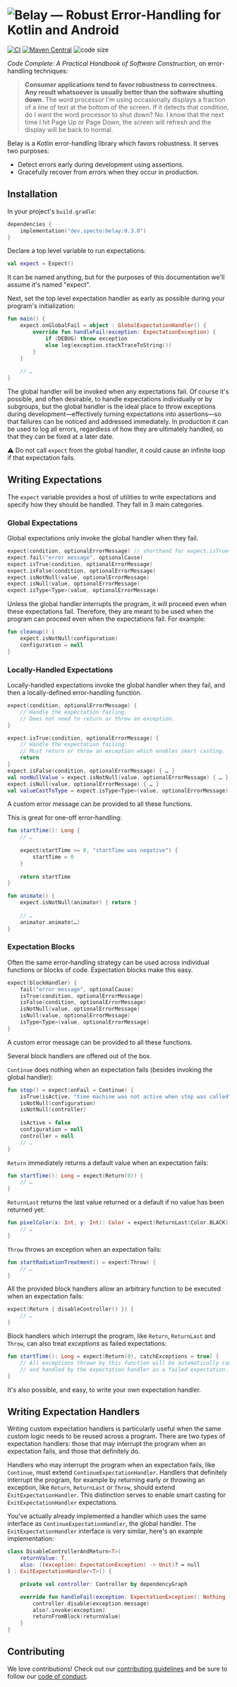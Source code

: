 # ![Belay — Robust Error-Handling for Kotlin and Android](banner.png)

[![CI](https://img.shields.io/github/workflow/status/specto-dev/belay/CI/main)](https://github.com/specto-dev/belay/actions?query=workflow%3ACI) [![Maven Central](https://img.shields.io/maven-central/v/dev.specto/belay)](https://search.maven.org/artifact/dev.specto/belay) ![code size](https://img.shields.io/github/languages/code-size/specto-dev/belay)

*Code Complete: A Practical Handbook of Software Construction*, on error-handling techniques:

> **Consumer applications tend to favor robustness to correctness. Any result whatsoever is usually better than the software shutting down.** The word processor I'm using occasionally displays a fraction of a line of text at the bottom of the screen. If it detects that condition, do I want the word processor to shut down? No. I know that the next time I hit Page Up or Page Down, the screen will refresh and the display will be back to normal.

Belay is a Kotlin error-handling library which favors robustness. It serves two purposes:

- Detect errors early during development using assertions.
- Gracefully recover from errors when they occur in production.

## Installation

In your project's `build.gradle`:

```kotlin
dependencies {
    implementation("dev.specto:belay:0.3.0")
}
```

Declare a top level variable to run expectations:

```kotlin
val expect = Expect()
```

It can be named anything, but for the purposes of this documentation we'll assume it's named "expect".

Next, set the top level expectation handler as early as possible during your program's initialization:

```kotlin
fun main() {
    expect.onGlobalFail = object : GlobalExpectationHandler() {
        override fun handleFail(exception: ExpectationException) {
            if (DEBUG) throw exception
            else log(exception.stackTraceToString())
        }
    }
    
    // …
}
```

The global handler will be invoked when any expectations fail. Of course it's possible, and often desirable, to handle expectations individually or by subgroups, but the global handler is the ideal place to throw exceptions during development—effectively turning expectations into assertions—so that failures can be noticed and addressed immediately. In production it can be used to log all errors, regardless of how they are ultimately handled, so that they can be fixed at a later date.

:warning: Do not call `expect` from the global handler, it could cause an infinite loop if that expectation fails.

## Writing Expectations

The `expect` variable provides a host of utilities to write expectations and specify how they should be handled. They fall in 3 main categories.

### Global Expectations

Global expectations only invoke the global handler when they fail.

```kotlin
expect(condition, optionalErrorMessage) // shorthand for expect.isTrue(…)
expect.fail("error message", optionalCause)
expect.isTrue(condition, optionalErrorMessage)
expect.isFalse(condition, optionalErrorMessage)
expect.isNotNull(value, optionalErrorMessage)
expect.isNull(value, optionalErrorMessage)
expect.isType<Type>(value, optionalErrorMessage)
```

Unless the global handler interrupts the program, it will proceed even when these expectations fail. Therefore, they are meant to be used when the program can proceed even when the expectations fail. For example:

```kotlin
fun cleanup() {
    expect.isNotNull(configuration)
    configuration = null
}
```

### Locally-Handled Expectations

Locally-handled expectations invoke the global handler when they fail, and then a locally-defined error-handling function.

```kotlin
expect(condition, optionalErrorMessage) {
    // Handle the expectation failing.
    // Does not need to return or throw an exception.
}

expect.isTrue(condition, optionalErrorMessage) {
    // Handle the expectation failing.
    // Must return or throw an exception which enables smart casting.
    return
}
expect.isFalse(condition, optionalErrorMessage) { … }
val nonNullValue = expect.isNotNull(value, optionalErrorMessage) { … }
expect.isNull(value, optionalErrorMessage) { … }
val valueCastToType = expect.isType<Type>(value, optionalErrorMessage) { … }
```

A custom error message can be provided to all these functions.

This is great for one-off error-handling:

```kotlin
fun startTime(): Long {
    // …
    
    expect(startTime >= 0, "startTime was negative") {
        startTime = 0
    }
    
    return startTime
}

fun animate() {
    expect.isNotNull(animator) { return }
    
    // …
    animator.animate(…)
}
```

### Expectation Blocks

Often the same error-handling strategy can be used across individual functions or blocks of code. Expectation blocks make this easy.

```kotlin
expect(blockHandler) {
    fail("error message", optionalCause)
    isTrue(condition, optionalErrorMessage)
    isFalse(condition, optionalErrorMessage)
    isNotNull(value, optionalErrorMessage)
    isNull(value, optionalErrorMessage)
    isType<Type>(value, optionalErrorMessage)
}
```

A custom error message can be provided to all these functions.

Several block handlers are offered out of the box.

`Continue` does nothing when an expectation fails (besides invoking the global handler):

```kotlin
fun stop() = expect(onFail = Continue) {
    isTrue(isActive, "time machine was not active when stop was called")
    isNotNull(configuration)
    isNotNull(controller)
    
    isActive = false
    configuration = null
    controller = null
    // …
}
```

`Return` immediately returns a default value when an expectation fails:

```kotlin
fun startTime(): Long = expect(Return(0)) {
    // …
}
```

`ReturnLast` returns the last value returned or a default if no value has been returned yet:

```kotlin
fun pixelColor(x: Int, y: Int): Color = expect(ReturnLast(Color.BLACK)) {
    // …
}
```

`Throw` throws an exception when an expectation fails:

```kotlin
fun startRadiationTreatment() = expect(Throw) {
    // …
}
```

All the provided block handlers allow an arbitrary function to be executed when an expectation fails:

```kotlin
expect(Return { disableController() }) {
    // …
}
```

Block handlers which interrupt the program, like `Return`, `ReturnLast` and `Throw`, can also treat *exceptions* as failed expectations:

```kotlin
fun startTime(): Long = expect(Return(0), catchExceptions = true) {
    // All exceptions thrown by this function will be automatically caught
    // and handled by the expectation handler as a failed expectation.
}
```

It's also possible, and easy, to write your own expectation handler.

## Writing Expectation Handlers

Writing custom expectation handlers is particularly useful when the same custom logic needs to be reused across a program. There are two types of expectation handlers: those that may interrupt the program when an expectation fails, and those that definitely do.

Handlers who may interrupt the program when an expectation fails, like `Continue`, must extend `ContinueExpectationHandler`. Handlers that definitely interrupt the program, for example by returning early or throwing an exception, like `Return`, `ReturnLast` or `Throw`, should extend `ExitExpectationHandler`. This distinction serves to enable smart casting for `ExitExpectationHandler` expectations.

You've actually already implemented a handler which uses the same interface as `ContinueExpectationHandler`, the global handler. The `ExitExpectationHandler` interface is very similar, here's an example implementation:

```kotlin
class DisableControllerAndReturn<T>(
    returnValue: T,
    also: ((exception: ExpectationException) -> Unit)? = null
) : ExitExpectationHandler<T>() {

    private val controller: Controller by dependencyGraph

    override fun handleFail(exception: ExpectationException): Nothing {
        controller.disable(exception.message)
        also?.invoke(exception)
        returnFromBlock(returnValue)
    }
}
```

## Contributing

We love contributions! Check out our [contributing guidelines](CONTRIBUTING.md) and be sure to follow our [code of conduct](CODE_OF_CONDUCT.md).
